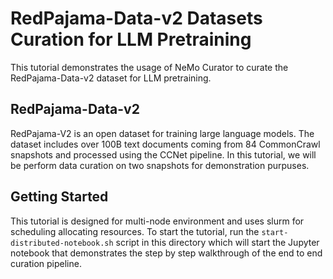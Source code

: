 # RedPajama-Data-v2 Datasets Curation for LLM Pretraining

This tutorial demonstrates the usage of NeMo Curator to curate the RedPajama-Data-v2 dataset for LLM pretraining.

## RedPajama-Data-v2
RedPajama-V2 is an open dataset for training large language models. The dataset includes over 100B text documents coming from 84 CommonCrawl snapshots and processed using the CCNet pipeline. In this tutorial, we will be perform data curation on two snapshots for demonstration purpuses.

## Getting Started
This tutorial is designed for multi-node environment and uses slurm for scheduling allocating resources. To start the tutorial, run the `start-distributed-notebook.sh` script in this directory which will start the Jupyter notebook that demonstrates the step by step walkthrough of the end to end curation pipeline.
